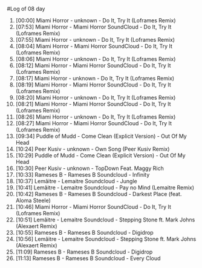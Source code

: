 #Log of 08 day

1. [00:00] Miami Horror - unknown - Do It, Try It (Loframes Remix)
1. [07:53] Miami Horror - Miami Horror SoundCloud - Do It, Try It (Loframes Remix)
1. [07:55] Miami Horror - unknown - Do It, Try It (Loframes Remix)
1. [08:04] Miami Horror - Miami Horror SoundCloud - Do It, Try It (Loframes Remix)
1. [08:06] Miami Horror - unknown - Do It, Try It (Loframes Remix)
1. [08:12] Miami Horror - Miami Horror SoundCloud - Do It, Try It (Loframes Remix)
1. [08:17] Miami Horror - unknown - Do It, Try It (Loframes Remix)
1. [08:19] Miami Horror - Miami Horror SoundCloud - Do It, Try It (Loframes Remix)
1. [08:20] Miami Horror - unknown - Do It, Try It (Loframes Remix)
1. [08:21] Miami Horror - Miami Horror SoundCloud - Do It, Try It (Loframes Remix)
1. [08:26] Miami Horror - unknown - Do It, Try It (Loframes Remix)
1. [08:27] Miami Horror - Miami Horror SoundCloud - Do It, Try It (Loframes Remix)
1. [09:34] Puddle of Mudd - Come Clean (Explicit Version) - Out Of My Head
1. [10:24] Peer Kusiv - unknown - Own Song (Peer Kusiv Remix)
1. [10:29] Puddle of Mudd - Come Clean (Explicit Version) - Out Of My Head
1. [10:30] Peer Kusiv - unknown - TopDown Feat. Maggy Rich
1. [10:33] Rameses B - Rameses B Soundcloud - Infinity
1. [10:37] Lemâitre - Lemaitre Soundcloud - Jungle
1. [10:41] Lemâitre - Lemaitre Soundcloud - Pay no Mind (Lemaitre Remix)
1. [10:42] Rameses B - Rameses B Soundcloud - Darkest Place (feat. Aloma Steele)
1. [10:46] Miami Horror - Miami Horror SoundCloud - Do It, Try It (Loframes Remix)
1. [10:51] Lemâitre - Lemaitre Soundcloud - Stepping Stone ft. Mark Johns (Alexaert Remix)
1. [10:55] Rameses B - Rameses B Soundcloud - Digidrop
1. [10:56] Lemâitre - Lemaitre Soundcloud - Stepping Stone ft. Mark Johns (Alexaert Remix)
1. [11:09] Rameses B - Rameses B Soundcloud - Digidrop
1. [11:13] Rameses B - Rameses B Soundcloud - Every Cloud
